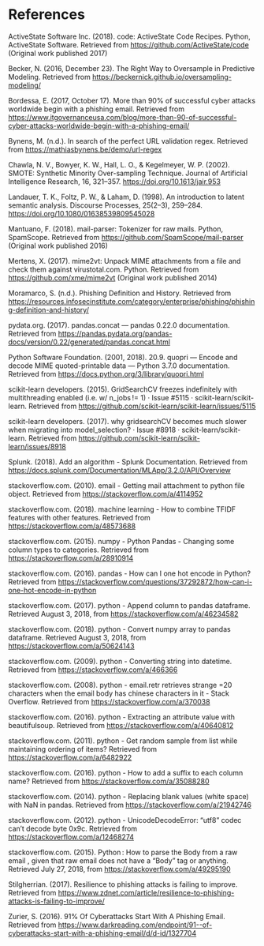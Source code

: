 
# References

ActiveState Software Inc. (2018). code: ActiveState Code Recipes. Python, ActiveState Software. Retrieved from https://github.com/ActiveState/code (Original work published 2017)


Becker, N. (2016, December 23). The Right Way to Oversample in Predictive Modeling. Retrieved from https://beckernick.github.io/oversampling-modeling/


Bordessa, E. (2017, October 17). More than 90% of successful cyber attacks worldwide begin with a phishing email. Retrieved from https://www.itgovernanceusa.com/blog/more-than-90-of-successful-cyber-attacks-worldwide-begin-with-a-phishing-email/


Bynens, M. (n.d.). In search of the perfect URL validation regex. Retrieved from https://mathiasbynens.be/demo/url-regex


Chawla, N. V., Bowyer, K. W., Hall, L. O., & Kegelmeyer, W. P. (2002). SMOTE: Synthetic Minority Over-sampling Technique. Journal of Artificial Intelligence Research, 16, 321–357. https://doi.org/10.1613/jair.953


Landauer, T. K., Foltz, P. W., & Laham, D. (1998). An introduction to latent semantic analysis. Discourse Processes, 25(2–3), 259–284. https://doi.org/10.1080/01638539809545028


Mantuano, F. (2018). mail-parser: Tokenizer for raw mails. Python, SpamScope. Retrieved from https://github.com/SpamScope/mail-parser (Original work published 2016)


Mertens, X. (2017). mime2vt: Unpack MIME attachments from a file and check them against virustotal.com. Python. Retrieved from https://github.com/xme/mime2vt (Original work published 2014)


Moramarco, S. (n.d.). Phishing Definition and History. Retrieved from https://resources.infosecinstitute.com/category/enterprise/phishing/phishing-definition-and-history/


pydata.org. (2017). pandas.concat — pandas 0.22.0 documentation. Retrieved from https://pandas.pydata.org/pandas-docs/version/0.22/generated/pandas.concat.html


Python Software Foundation. (2001, 2018). 20.9. quopri — Encode and decode MIME quoted-printable data — Python 3.7.0 documentation. Retrieved from https://docs.python.org/3/library/quopri.html


scikit-learn developers. (2015). GridSearchCV freezes indefinitely with multithreading enabled (i.e. w/ n_jobs != 1) · Issue #5115 · scikit-learn/scikit-learn. Retrieved from https://github.com/scikit-learn/scikit-learn/issues/5115


scikit-learn developers. (2017). why gridsearchCV becomes much slower when migrating into model_selection? · Issue #8918 · scikit-learn/scikit-learn. Retrieved from https://github.com/scikit-learn/scikit-learn/issues/8918


Splunk. (2018). Add an algorithm - Splunk Documentation. Retrieved from https://docs.splunk.com/Documentation/MLApp/3.2.0/API/Overview

stackoverflow.com. (2010). email - Getting mail attachment to python file object. Retrieved from https://stackoverflow.com/a/4114952

stackoverflow.com. (2018). machine learning - How to combine TFIDF features with other features. Retrieved from https://stackoverflow.com/a/48573688


stackoverflow.com. (2015). numpy - Python Pandas - Changing some column types to categories. Retrieved from https://stackoverflow.com/a/28910914


stackoverflow.com. (2016). pandas - How can I one hot encode in Python? Retrieved from https://stackoverflow.com/questions/37292872/how-can-i-one-hot-encode-in-python


stackoverflow.com. (2017). python - Append column to pandas dataframe. Retrieved August 3, 2018, from https://stackoverflow.com/a/46234582


stackoverflow.com. (2018). python - Convert numpy array to pandas dataframe. Retrieved August 3, 2018, from https://stackoverflow.com/a/50624143


stackoverflow.com. (2009). python - Converting string into datetime. Retrieved from https://stackoverflow.com/a/466366


stackoverflow.com. (2008). python - email.retr retrieves strange =20 characters when the email body has chinese characters in it - Stack Overflow. Retrieved from https://stackoverflow.com/a/370038


stackoverflow.com. (2016). python - Extracting an attribute value with beautifulsoup. Retrieved from https://stackoverflow.com/a/40640812


stackoverflow.com. (2011). python - Get random sample from list while maintaining ordering of items? Retrieved from https://stackoverflow.com/a/6482922


stackoverflow.com. (2016). python - How to add a suffix to each column name? Retrieved from https://stackoverflow.com/a/35088280


stackoverflow.com. (2014). python - Replacing blank values (white space) with NaN in pandas. Retrieved from https://stackoverflow.com/a/21942746


stackoverflow.com. (2012). python - UnicodeDecodeError: “utf8” codec can’t decode byte 0x9c. Retrieved from https://stackoverflow.com/a/12468274


stackoverflow.com. (2015). Python : How to parse the Body from a raw email , given that raw email does not have a “Body” tag or anything. Retrieved July 27, 2018, from https://stackoverflow.com/a/49295190


Stilgherrian. (2017). Resilience to phishing attacks is failing to improve. Retrieved from https://www.zdnet.com/article/resilience-to-phishing-attacks-is-failing-to-improve/


Zurier, S. (2016). 91% Of Cyberattacks Start With A Phishing Email. Retrieved from https://www.darkreading.com/endpoint/91--of-cyberattacks-start-with-a-phishing-email/d/d-id/1327704

